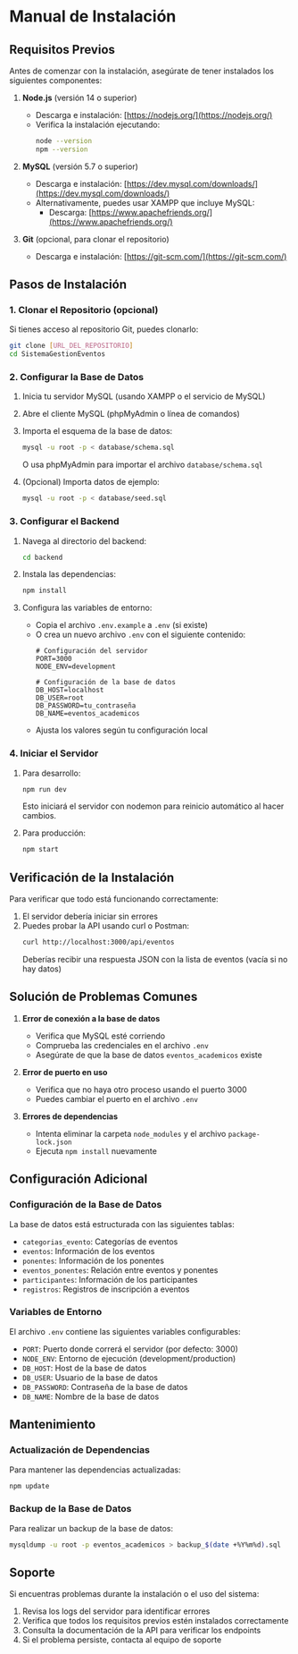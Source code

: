 # Manual de Instalación

## Requisitos Previos

Antes de comenzar con la instalación, asegúrate de tener instalados los siguientes componentes:

1. **Node.js** (versión 14 o superior)
   - Descarga e instalación: [https://nodejs.org/](https://nodejs.org/)
   - Verifica la instalación ejecutando:
     ```bash
     node --version
     npm --version
     ```

2. **MySQL** (versión 5.7 o superior)
   - Descarga e instalación: [https://dev.mysql.com/downloads/](https://dev.mysql.com/downloads/)
   - Alternativamente, puedes usar XAMPP que incluye MySQL:
     - Descarga: [https://www.apachefriends.org/](https://www.apachefriends.org/)

3. **Git** (opcional, para clonar el repositorio)
   - Descarga e instalación: [https://git-scm.com/](https://git-scm.com/)

## Pasos de Instalación

### 1. Clonar el Repositorio (opcional)

Si tienes acceso al repositorio Git, puedes clonarlo:
```bash
git clone [URL_DEL_REPOSITORIO]
cd SistemaGestionEventos
```

### 2. Configurar la Base de Datos

1. Inicia tu servidor MySQL (usando XAMPP o el servicio de MySQL)
2. Abre el cliente MySQL (phpMyAdmin o línea de comandos)
3. Importa el esquema de la base de datos:
   ```bash
   mysql -u root -p < database/schema.sql
   ```
   O usa phpMyAdmin para importar el archivo `database/schema.sql`

4. (Opcional) Importa datos de ejemplo:
   ```bash
   mysql -u root -p < database/seed.sql
   ```

### 3. Configurar el Backend

1. Navega al directorio del backend:
   ```bash
   cd backend
   ```

2. Instala las dependencias:
   ```bash
   npm install
   ```

3. Configura las variables de entorno:
   - Copia el archivo `.env.example` a `.env` (si existe)
   - O crea un nuevo archivo `.env` con el siguiente contenido:
     ```
     # Configuración del servidor
     PORT=3000
     NODE_ENV=development

     # Configuración de la base de datos
     DB_HOST=localhost
     DB_USER=root
     DB_PASSWORD=tu_contraseña
     DB_NAME=eventos_academicos
     ```
   - Ajusta los valores según tu configuración local

### 4. Iniciar el Servidor

1. Para desarrollo:
   ```bash
   npm run dev
   ```
   Esto iniciará el servidor con nodemon para reinicio automático al hacer cambios.

2. Para producción:
   ```bash
   npm start
   ```

## Verificación de la Instalación

Para verificar que todo está funcionando correctamente:

1. El servidor debería iniciar sin errores
2. Puedes probar la API usando curl o Postman:
   ```bash
   curl http://localhost:3000/api/eventos
   ```
   Deberías recibir una respuesta JSON con la lista de eventos (vacía si no hay datos)

## Solución de Problemas Comunes

1. **Error de conexión a la base de datos**
   - Verifica que MySQL esté corriendo
   - Comprueba las credenciales en el archivo `.env`
   - Asegúrate de que la base de datos `eventos_academicos` existe

2. **Error de puerto en uso**
   - Verifica que no haya otro proceso usando el puerto 3000
   - Puedes cambiar el puerto en el archivo `.env`

3. **Errores de dependencias**
   - Intenta eliminar la carpeta `node_modules` y el archivo `package-lock.json`
   - Ejecuta `npm install` nuevamente

## Configuración Adicional

### Configuración de la Base de Datos

La base de datos está estructurada con las siguientes tablas:
- `categorias_evento`: Categorías de eventos
- `eventos`: Información de los eventos
- `ponentes`: Información de los ponentes
- `eventos_ponentes`: Relación entre eventos y ponentes
- `participantes`: Información de los participantes
- `registros`: Registros de inscripción a eventos

### Variables de Entorno

El archivo `.env` contiene las siguientes variables configurables:

- `PORT`: Puerto donde correrá el servidor (por defecto: 3000)
- `NODE_ENV`: Entorno de ejecución (development/production)
- `DB_HOST`: Host de la base de datos
- `DB_USER`: Usuario de la base de datos
- `DB_PASSWORD`: Contraseña de la base de datos
- `DB_NAME`: Nombre de la base de datos

## Mantenimiento

### Actualización de Dependencias

Para mantener las dependencias actualizadas:

```bash
npm update
```

### Backup de la Base de Datos

Para realizar un backup de la base de datos:

```bash
mysqldump -u root -p eventos_academicos > backup_$(date +%Y%m%d).sql
```

## Soporte

Si encuentras problemas durante la instalación o el uso del sistema:

1. Revisa los logs del servidor para identificar errores
2. Verifica que todos los requisitos previos estén instalados correctamente
3. Consulta la documentación de la API para verificar los endpoints
4. Si el problema persiste, contacta al equipo de soporte
